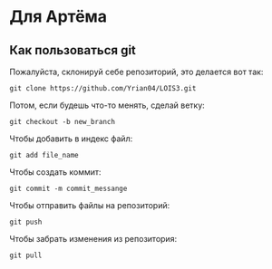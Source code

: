 # Для Артёма
## Как пользоваться git
Пожалуйста, склонируй себе репозиторий, это делается вот так:
```console
git clone https://github.com/Yrian04/LOIS3.git
```

Потом, если будешь что-то менять, сделай ветку:
```console
git checkout -b new_branch
```
Чтобы добавить в индекс файл:
```console
git add file_name
```
Чтобы создать коммит:
```console
git commit -m commit_messange
```
Чтобы отправить файлы на репозиторий:
```console
git push
```

Чтобы забрать изменения из репозитория:
```console
git pull
```
